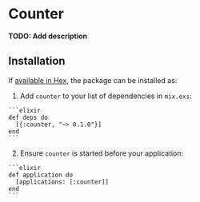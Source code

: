 # Counter

**TODO: Add description**

## Installation

If [available in Hex](https://hex.pm/docs/publish), the package can be installed as:

  1. Add `counter` to your list of dependencies in `mix.exs`:

    ```elixir
    def deps do
      [{:counter, "~> 0.1.0"}]
    end
    ```

  2. Ensure `counter` is started before your application:

    ```elixir
    def application do
      [applications: [:counter]]
    end
    ```

